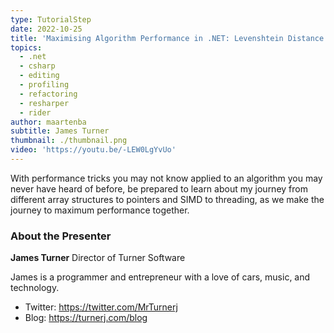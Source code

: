 ```yaml
---
type: TutorialStep
date: 2022-10-25
title: 'Maximising Algorithm Performance in .NET: Levenshtein Distance'
topics:
  - .net
  - csharp
  - editing
  - profiling
  - refactoring
  - resharper
  - rider
author: maartenba
subtitle: James Turner
thumbnail: ./thumbnail.png
video: 'https://youtu.be/-LEW0LgYvUo'
---
```


With performance tricks you may not know applied to an algorithm you may never have heard of before, be prepared to learn about my journey from different array structures to pointers and SIMD to threading, as we make the journey to maximum performance together.

### About the Presenter

**James Turner** Director of Turner Software

James is a programmer and entrepreneur with a love of cars, music, and technology.

* Twitter: <https://twitter.com/MrTurnerj>
* Blog: <https://turnerj.com/blog>

